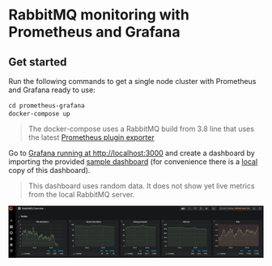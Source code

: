 # RabbitMQ monitoring with Prometheus and Grafana


## Get started

Run the following commands to get a single node cluster with Prometheus and Grafana ready to use:
```
cd prometheus-grafana
docker-compose up
```
> The docker-compose uses a RabbitMQ build from 3.8 line that uses the latest [Prometheus plugin exporter](https://github.com/rabbitmq/rabbitmq-prometheus)

Go to [Grafana running at http://localhost:3000](http://localhost:3000) and create a dashboard by importing the provided [sample dashboard](https://github.com/rabbitmq/rabbitmq-prometheus/grafana/RabbitMQ-Overview-1555330869614.json) (for convenience there is a [local](grafana/RabbitMQ-Overview-1555330869614.json) copy of this dashboard).
> This dashboard uses random data. It does not show yet live metrics from the local RabbitMQ server. 

![overview](assets/rabbitmq-overview-dashboard.png)
